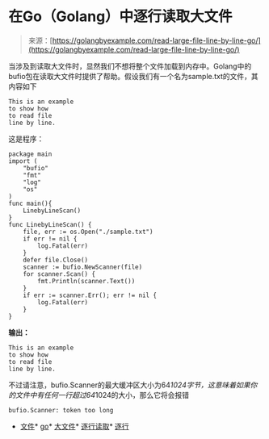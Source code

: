 <!--yml

分类：未分类

日期：2024-10-13 06:01:35

-->

# 在Go（Golang）中逐行读取大文件

> 来源：[https://golangbyexample.com/read-large-file-line-by-line-go/](https://golangbyexample.com/read-large-file-line-by-line-go/)

当涉及到读取大文件时，显然我们不想将整个文件加载到内存中。Golang中的bufio包在读取大文件时提供了帮助。假设我们有一个名为sample.txt的文件，其内容如下

```
This is an example
to show how
to read file 
line by line.
```

这是程序：

```
package main
import (
    "bufio"
    "fmt"
    "log"
    "os"
)
func main(){
    LinebyLineScan()
}
func LinebyLineScan() {
    file, err := os.Open("./sample.txt")
    if err != nil {
        log.Fatal(err)
    }
    defer file.Close()
    scanner := bufio.NewScanner(file)
    for scanner.Scan() {
        fmt.Println(scanner.Text())
    }
    if err := scanner.Err(); err != nil {
        log.Fatal(err)
    }
}
```

**输出：**

```
This is an example
to show how 
to read file 
line by line.
```

不过请注意，bufio.Scanner的最大缓冲区大小为64*1024字节，这意味着如果你的文件中有任何一行超过64*1024的大小，那么它将会报错

```
bufio.Scanner: token too long
```

+   [文件](https://golangbyexample.com/tag/file/)*   [go](https://golangbyexample.com/tag/go/)*   [大文件](https://golangbyexample.com/tag/largefile/)*   [逐行读取](https://golangbyexample.com/tag/line-by-line/)*   [逐行](https://golangbyexample.com/tag/linebyline/)
